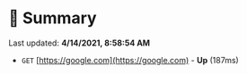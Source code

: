 # 📖 Summary
Last updated: **4/14/2021, 8:58:54 AM**

- `GET` [https://google.com](https://google.com) - **Up** (187ms)
